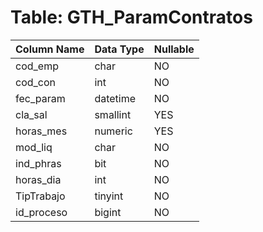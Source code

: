 # Table: GTH_ParamContratos

| Column Name | Data Type | Nullable |
|-------------|-----------|----------|
| cod_emp | char | NO |
| cod_con | int | NO |
| fec_param | datetime | NO |
| cla_sal | smallint | YES |
| horas_mes | numeric | YES |
| mod_liq | char | NO |
| ind_phras | bit | NO |
| horas_dia | int | NO |
| TipTrabajo | tinyint | NO |
| id_proceso | bigint | NO |
